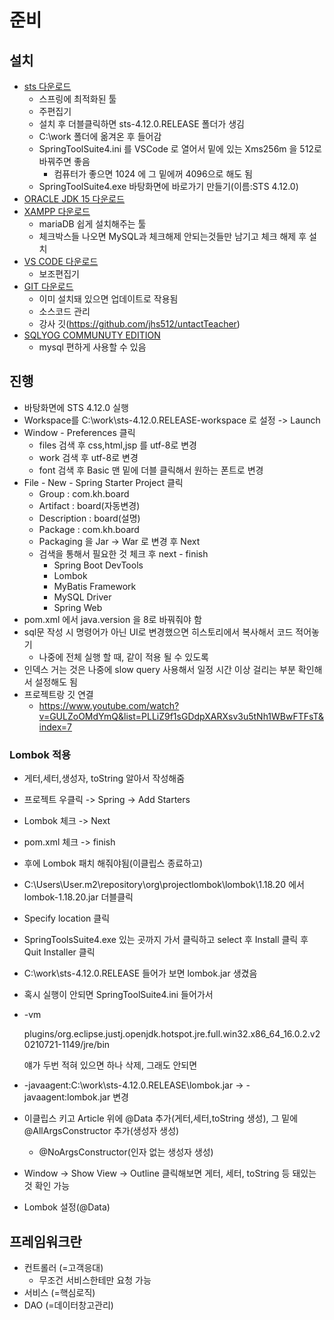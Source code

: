 # 준비

## 설치

* [sts 다운로드](https://spring.io/tools)
  * 스프링에 최적화된 툴
  * 주편집기
  * 설치 후 더블클릭하면 sts-4.12.0.RELEASE 폴더가 생김
  * C:\work 폴더에 옮겨온 후 들어감
  * SpringToolSuite4.ini 를 VSCode 로 열어서 밑에 있는 Xms256m 을 512로 바꿔주면 좋음
    * 컴퓨터가 좋으면 1024 에 그 밑에꺼 4096으로 해도 됨
  * SpringToolSuite4.exe 바탕화면에 바로가기 만들기(이름:STS 4.12.0)
* [ORACLE JDK 15 다운로드](https://www.oracle.com/kr/java/technologies/javase-downloads.html)
* [XAMPP 다운로드](https://www.apachefriends.org)
  * mariaDB 쉽게 설치해주는 툴
  * 체크박스들 나오면 MySQL과 체크해제 안되는것들만 남기고 체크 해제 후 설치
* [VS CODE 다운로드](https://code.visualstudio.com)
  * 보조편집기
* [GIT 다운로드](https://git-scm.com)
  * 이미 설치돼 있으면 업데이트로 작용됨
  * 소스코드 관리
  * 강사 깃(https://github.com/jhs512/untactTeacher)
* [SQLYOG COMMUNUTY EDITION](https://github.com/webyog/sqlyog-community/wiki/Downloads)
  * mysql 편하게 사용할 수 있음

## 진행

* 바탕화면에 STS 4.12.0 실행
* Workspace를 C:\work\sts-4.12.0.RELEASE-workspace 로 설정 -> Launch
* Window - Preferences 클릭
  * files 검색 후 css,html,jsp 를 utf-8로 변경
  * work 검색 후 utf-8로 변경
  * font 검색 후 Basic 맨 밑에 더블 클릭해서 원하는 폰트로 변경
* File - New - Spring Starter Project 클릭
  * Group : com.kh.board
  * Artifact : board(자동변경)
  * Description : board(설명)
  * Package : com.kh.board
  * Packaging 을 Jar -> War 로 변경 후 Next
  * 검색을 통해서 필요한 것 체크 후 next - finish
    * Spring Boot DevTools
    * Lombok
    * MyBatis Framework
    * MySQL Driver
    * Spring Web
* pom.xml 에서 java.version 을 8로 바꿔줘야 함
* sql문 작성 시 명령어가 아닌 UI로 변경했으면 히스토리에서 복사해서 코드 적어놓기
  * 나중에 전체 실행 할 때, 같이 적용 될 수 있도록
* 인덱스 거는 것은 나중에 slow query 사용해서 일정 시간 이상 걸리는 부분 확인해서 설정해도 됨
* 프로젝트랑 깃 연결
  * https://www.youtube.com/watch?v=GULZoOMdYmQ&list=PLLiZ9f1sGDdpXARXsv3u5tNh1WBwFTFsT&index=7

### Lombok 적용

* 게터,세터,생성자, toString 알아서 작성해줌

* 프로젝트 우클릭 -> Spring -> Add Starters

* Lombok 체크 -> Next

* pom.xml 체크 -> finish

* 후에 Lombok 패치 해줘야됨(이클립스 종료하고)

* C:\Users\User\.m2\repository\org\projectlombok\lombok\1.18.20 에서 lombok-1.18.20.jar 더블클릭

* Specify location 클릭

* SpringToolsSuite4.exe 있는 곳까지 가서 클릭하고 select  후 Install 클릭 후 Quit Installer 클릭

* C:\work\sts-4.12.0.RELEASE 들어가 보면 lombok.jar 생겼음

* 혹시 실행이 안되면 SpringToolSuite4.ini 들어가서

* -vm

  plugins/org.eclipse.justj.openjdk.hotspot.jre.full.win32.x86_64_16.0.2.v20210721-1149/jre/bin

  얘가 두번 적혀 있으면 하나 삭제, 그래도 안되면

* -javaagent:C:\work\sts-4.12.0.RELEASE\lombok.jar -> -javaagent:lombok.jar 변경

* 이클립스 키고 Article 위에 @Data 추가(게터,세터,toString 생성), 그 밑에 @AllArgsConstructor 추가(생성자 생성)

  * @NoArgsConstructor(인자 없는 생성자 생성)

* Window -> Show View -> Outline 클릭해보면 게터, 세터, toString 등 돼있는 것 확인 가능

* Lombok 설정(@Data)

## 프레임워크란

* 컨트롤러 (=고객응대)
  * 무조건 서비스한테만 요청 가능
* 서비스 (=핵심로직)
* DAO (=데이터창고관리)